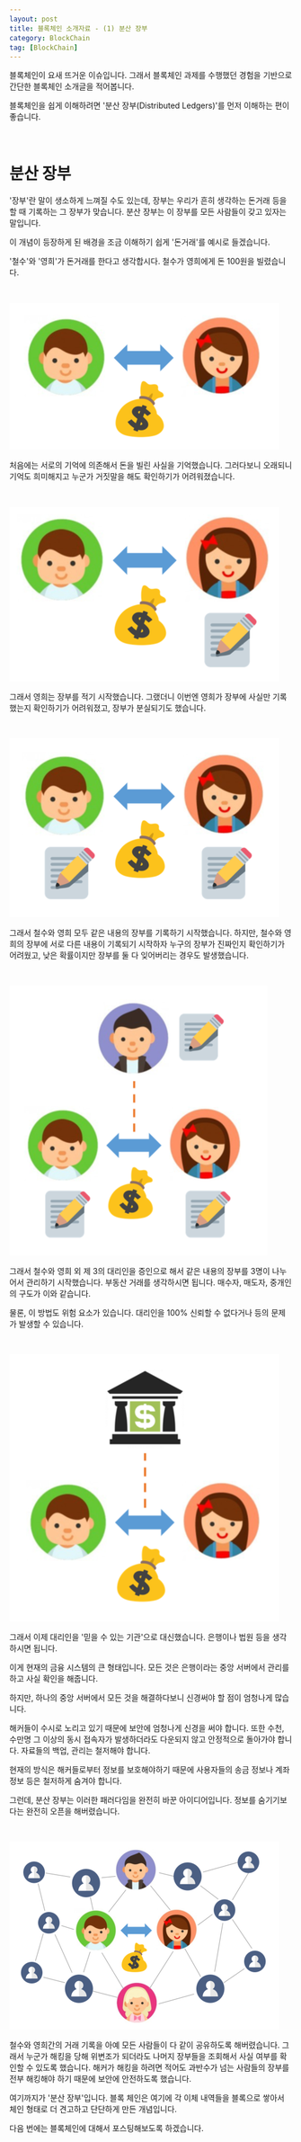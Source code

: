 ```yaml
---
layout: post
title: 블록체인 소개자료 - (1) 분산 장부
category: BlockChain
tag: [BlockChain]
---
```


블록체인이 요새 뜨거운 이슈입니다. 그래서 블록체인 과제를 수행했던 경험을 기반으로 간단한 블록체인 소개글을 적어봅니다.

블록체인을 쉽게 이해하려면 '분산 장부(Distributed Ledgers)'를 먼저 이해하는 편이 좋습니다.

<br>

# 분산 장부

'장부'란 말이 생소하게 느껴질 수도 있는데, 장부는 우리가 흔히 생각하는 돈거래 등을 할 때 기록하는 그 장부가 맞습니다. 분산 장부는 이 장부를 모든 사람들이 갖고 있자는 말입니다. 

이 개념이 등장하게 된 배경을 조금 이해하기 쉽게 '돈거래'를 예시로 들겠습니다.

'철수'와 '영희'가 돈거래를 한다고 생각합시다. 철수가 영희에게 돈 100원을 빌렸습니다.

<br>

![Image](/assets/blockchain/001.png)

처음에는 서로의 기억에 의존해서 돈을 빌린 사실을 기억했습니다. 그러다보니 오래되니 기억도 희미해지고 누군가 거짓말을 해도 확인하기가 어려워졌습니다.

<br>

![Image](/assets/blockchain/002.png)

그래서 영희는 장부를 적기 시작했습니다. 그랬더니 이번엔 영희가 장부에 사실만 기록했는지 확인하기가 어려워졌고, 장부가 분실되기도 했습니다.

<br>

![Image](/assets/blockchain/003.png)

그래서 철수와 영희 모두 같은 내용의 장부를 기록하기 시작했습니다. 하지만, 철수와 영희의 장부에 서로 다른 내용이 기록되기 시작하자 누구의 장부가 진짜인지 확인하기가 어려웠고, 낮은 확률이지만 장부를 둘 다 잊어버리는 경우도 발생했습니다.

<br>

![Image](/assets/blockchain/004.png)

그래서 철수와 영희 외 제 3의 대리인을 증인으로 해서 같은 내용의 장부를 3명이 나누어서 관리하기 시작했습니다. 부동산 거래를 생각하시면 됩니다. 매수자, 매도자, 중개인의 구도가 이와 같습니다. 

물론, 이 방법도 위험 요소가 있습니다. 대리인을 100% 신뢰할 수 없다거나 등의 문제가 발생할 수 있습니다.

<br>

![Image](/assets/blockchain/005.png)

그래서 이제 대리인을 '믿을 수 있는 기관'으로 대신했습니다. 은행이나 법원 등을 생각하시면 됩니다. 

이게 현재의 금융 시스템의 큰 형태입니다. 모든 것은 은행이라는 중앙 서버에서 관리를 하고 사실 확인을 해줍니다.

하지만, 하나의 중앙 서버에서 모든 것을 해결하다보니 신경써야 할 점이 엄청나게 많습니다. 

해커들이 수시로 노리고 있기 때문에 보안에 엄청나게 신경을 써야 합니다. 또한 수천, 수만명 그 이상의 동시 접속자가 발생하더라도 다운되지 않고 안정적으로 돌아가야 합니다. 자료들의 백업, 관리는 철저해야 합니다. 

현재의 방식은 해커들로부터 정보를 보호해야하기 때문에 사용자들의 송금 정보나 계좌 정보 등은 철저하게 숨겨야 합니다. 

그런데, 분산 장부는 이러한 패러다임을 완전히 바꾼 아이디어입니다. 정보를 숨기기보다는 완전히 오픈을 해버렸습니다.

<br>

![Image](/assets/blockchain/006.png)

철수와 영희간의 거래 기록을 아예 모든 사람들이 다 같이 공유하도록 해버렸습니다. 그래서 누군가 해킹을 당해 위변조가 되더라도 나머지 장부들을 조회해서 사실 여부를 확인할 수 있도록 했습니다. 해커가 해킹을 하려면 적어도 과반수가 넘는 사람들의 장부를 전부 해킹해야 하기 때문에 보안에 안전하도록 했습니다.

여기까지가 '분산 장부'입니다. 블록 체인은 여기에 각 이체 내역들을 블록으로 쌓아서 체인 형태로 더 견고하고 단단하게 만든 개념입니다. 

다음 번에는 블록체인에 대해서 포스팅해보도록 하겠습니다.